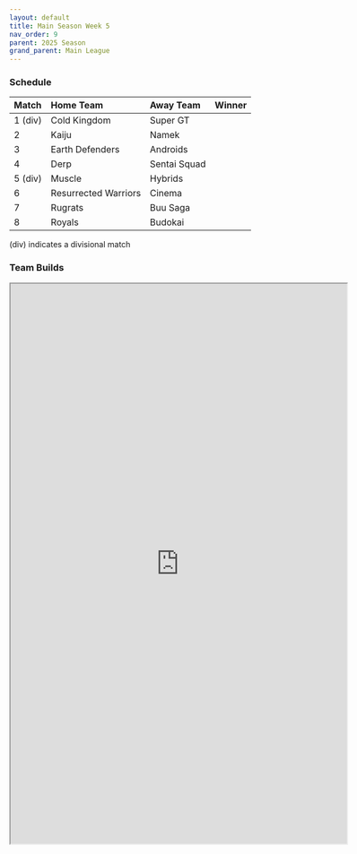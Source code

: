 ```yaml
---
layout: default
title: Main Season Week 5
nav_order: 9
parent: 2025 Season
grand_parent: Main League
---
```

### Schedule

|Match          |  Home Team            | Away Team        | Winner           |
| :-------------| :---------------------| :----------------| :----------------|
|1 (div)| Cold Kingdom | Super GT | |
|2| Kaiju | Namek | |
|3| Earth Defenders | Androids | |
|4| Derp | Sentai Squad | |
|5 (div)| Muscle | Hybrids | |
|6| Resurrected Warriors | Cinema | |
|7| Rugrats | Buu Saga | |
|8| Royals | Budokai | |

(div) indicates a divisional match

### Team Builds
 
<iframe width=600 height=1000 scrolling="yes" src="https://docs.google.com/document/d/e/2PACX-1vRD3YT8cVH8jpEuDjj9GDX3qnEIhsZPxviqHnYy2WpvJLlO8uerpvqUEHCfEv57Lty6zpfar5q1cFXV/pub?embedded=true"></iframe>
